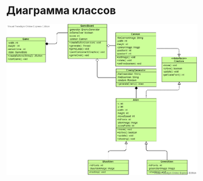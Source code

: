 # Диаграмма классов

![Class diagram ](https://github.com/gadalka-valodzia/Game/blob/main/Diagrams/Class1.png)
